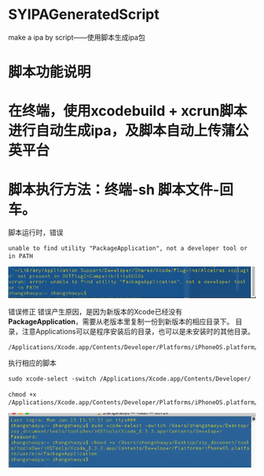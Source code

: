 # SYIPAGeneratedScript
make a ipa by script——使用脚本生成ipa包

# 脚本功能说明
# 在终端，使用**xcodebuild + xcrun**脚本进行自动生成ipa，及脚本自动上传蒲公英平台

# 脚本执行方法：终端-sh 脚本文件-回车。

脚本运行时，错误
```
unable to find utility "PackageApplication", not a developer tool or in PATH
```

![PackageApplication异常报错](./PackageApplication异常报错.png)

错误修正
错误产生原因，是因为新版本的Xcode已经没有**PackageApplication**，需要从老版本里复制一份到新版本的相应目录下。
目录，注意Applications可以是程序安装后的目录，也可以是未安装时的其他目录。
```
/Applications/Xcode.app/Contents/Developer/Platforms/iPhoneOS.platform/Developer/usr/bin/
```
执行相应的脚本
```
sudo xcode-select -switch /Applications/Xcode.app/Contents/Developer/

chmod +x /Applications/Xcode.app/Contents/Developer/Platforms/iPhoneOS.platform/Developer/usr/bin/PackageApplication
```

![PackageApplication异常修正](./PackageApplication异常修正.png)






